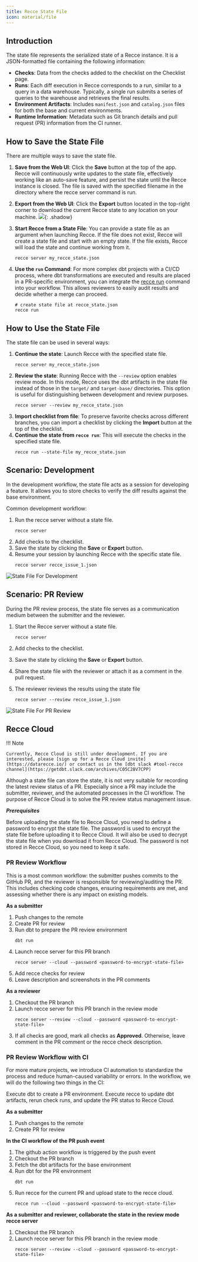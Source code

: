 ```yaml
---
title: Recce State File
icon: material/file
---
```


## Introduction

The state file represents the serialized state of a Recce instance. It is a JSON-formatted file containing the following information:

- **Checks**: Data from the checks added to the checklist on the Checklist page.
- **Runs**: Each diff execution in Recce corresponds to a run, similar to a query in a data warehouse. Typically, a single run submits a series of queries to the warehouse and retrieves the final results.
- **Environment Artifacts**: Includes `manifest.json` and `catalog.json` files for both the base and current environments.
- **Runtime Information**: Metadata such as Git branch details and pull request (PR) information from the CI runner.

## How to Save the State File

There are multiple ways to save the state file.

1. **Save from the Web UI**: Click the **Save** button at the top of the app. Recce will continuously write updates to the state file, effectively working like an auto-save feature, and persist the state until the Recce instance is closed. The file is saved with the specified filename in the directory where the recce server command is run.

1. **Export from the Web UI**: Click the **Export** button located in the top-right corner to download the current Recce state to any location on your machine.
   ![](../../assets/images/features/state-file-save.png){: .shadow}

1. **Start Recce from a State File**: You can provide a state file as an argument when launching Recce. If the file does not exist, Recce will create a state file and start with an empty state. If the file exists, Recce will load the state and continue working from it.
   ```
   recce server my_recce_state.json
   ```

1. **Use the `run` Command**: For more complex dbt projects with a CI/CD process, where dbt transformations are executed and results are placed in a PR-specific environment, you can integrate the [recce run](./recce-run.md) command into your workflow. This allows reviewers to easily audit results and decide whether a merge can proceed.
   ```
   # create state file at recce_state.json
   recce run
   ```


## How to Use the State File

The state file can be used in several ways:

1. **Continue the state**: Launch Recce with the specified state file.
   ```
   recce server my_recce_state.json
   ```
1. **Review the state**: Running Recce with the `--review` option enables review mode. In this mode, Recce uses the dbt artifacts in the state file instead of those in the `target/` and `target-base/` directories. This option is useful for distinguishing between development and review purposes.
   ```
   recce server --review my_recce_state.json
   ```   
1. **Import checklist from file**: To preserve favorite checks across different branches, you can import a checklist by clicking the **Import** button at the top of the checklist.
1. **Continue the state from `recce run`**: This will execute the checks in the specified state file.
   ```
   recce run --state-file my_recce_state.json
   ```

## Scenario: Development

In the development workflow, the state file acts as a session for developing a feature. It allows you to store checks to verify the diff results against the base environment.

Common development workflow:

1. Run the recce server without a state file.
    ```
    recce server
    ```
1. Add checks to the checklist. 
1. Save the state by clicking the **Save** or **Export** button.
1. Resume your session by launching Recce with the specific state file.
    ```
    recce server recce_issue_1.json
    ```

![State File For Development](../../assets/images/features/state-file-dev.png)

## Scenario: PR Review

During the PR review process, the state file serves as a communication medium between the submitter and the reviewer.

1. Start the Recce server without a state file.
    ```
    recce server
    ```
1. Add checks to the checklist. 
1. Save the state by clicking the **Save** or **Export** button.
1. Share the state file with the reviewer or attach it as a comment in the pull request.
1. The reviewer reviews the results using the state file

    ```
    recce server --review recce_issue_1.json
    ```

![State File For PR Review](../../assets/images/features/state-file-pr.png)

## Recce Cloud

!!! Note

    Currently, Recce Cloud is still under development. If you are interested, please [sign up for a Recce Cloud invite](https://datarecce.io/) or contact us in the [dbt slack #tool-recce channel](https://getdbt.slack.com/archives/C05C28V7CPP)

Although a state file can store the state, it is not very suitable for recording the latest review status of a PR. Especially since a PR may include the submitter, reviewer, and the automated processes in the CI workflow. The purpose of Recce Cloud is to solve the PR review status management issue.

***Prerequisites***

Before uploading the state file to Recce Cloud, you need to define a password to encrypt the state file. The password is used to encrypt the state file before uploading it to Recce Cloud. It will also be used to decrypt the state file when you download it from Recce Cloud. The password is not stored in Recce Cloud, so you need to keep it safe.

### PR Review Workflow

This is a most common workflow: the submitter pushes commits to the GitHub PR, and the reviewer is responsible for reviewing/auditing the PR. This includes checking code changes, ensuring requirements are met, and assessing whether there is any impact on existing models.

**As a submitter**

1. Push changes to the remote
1. Create PR for review
1. Run dbt to prepare the PR review environment
   ```
   dbt run
   ```
1. Launch recce server for this PR branch
    ```
    recce server --cloud --password <password-to-encrypt-state-file>
    ```
1. Add recce checks for review
1. Leave description and screenshots in the PR comments

**As a reviewer**

1. Checkout the PR branch
1. Launch recce server for this PR branch in the review mode
   ```
   recce server --review --cloud --password <password-to-encrypt-state-file>
   ```
1. If all checks are good, mark all checks as **Approved**. Otherwise, leave comment in the PR comment or the recce check description.

### PR Review Workflow with CI

For more mature projects, we introduce CI automation to standardize the process and reduce human-caused variability or errors.
In the workflow, we will do the following two things in the CI:

Execute dbt to create a PR environment.
Execute recce to update dbt artifacts, rerun check runs, and update the PR status to Recce Cloud.

**As a submitter**

1. Push changes to the remote
1. Create PR for review

**In the CI workflow of the PR push event**

1. The github action workflow is triggered by the push event
1. Checkout the PR branch
1. Fetch the dbt artifacts for the base environment
1. Run dbt for the PR environment
   ```
   dbt run
   ```
1. Run recce for the current PR and upload state to the recce cloud.
    ```
    recce run --cloud --password <password-to-encrypt-state-file>
    ```

**As a submitter and reviewer, collaborate the state in the review mode recce server**

1. Checkout the PR branch
1. Launch recce server for this PR branch in the review mode
   ```
   recce server --review --cloud --password <password-to-encrypt-state-file>
   ```
